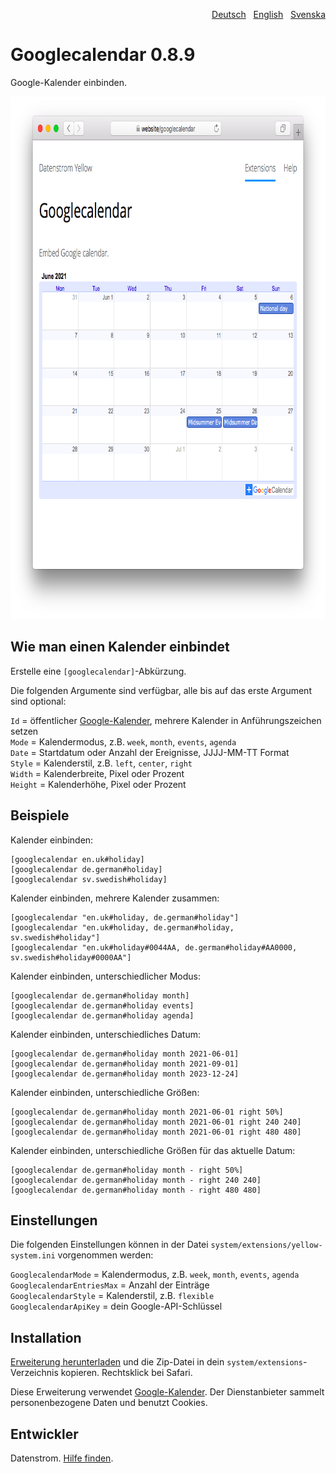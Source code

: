 <p align="right"><a href="README-de.md">Deutsch</a> &nbsp; <a href="README.md">English</a> &nbsp; <a href="README-sv.md">Svenska</a></p>

Googlecalendar 0.8.9
====================
Google-Kalender einbinden.

<p align="center"><img src="googlecalendar-screenshot.png?raw=true" width="795" height="836" alt="Bildschirmfoto"></p>

## Wie man einen Kalender einbindet

Erstelle eine `[googlecalendar]`-Abkürzung.

Die folgenden Argumente sind verfügbar, alle bis auf das erste Argument sind optional:

`Id` = öffentlicher [Google-Kalender](https://calendar.google.com/), mehrere Kalender in Anführungszeichen setzen  
`Mode` = Kalendermodus, z.B. `week`, `month`, `events`, `agenda`  
`Date` = Startdatum oder Anzahl der Ereignisse, JJJJ-MM-TT Format  
`Style` = Kalenderstil, z.B. `left`, `center`, `right`  
`Width` = Kalenderbreite, Pixel oder Prozent  
`Height` = Kalenderhöhe, Pixel oder Prozent  

## Beispiele

Kalender einbinden:

    [googlecalendar en.uk#holiday]
    [googlecalendar de.german#holiday]
    [googlecalendar sv.swedish#holiday]

Kalender einbinden, mehrere Kalender zusammen:

    [googlecalendar "en.uk#holiday, de.german#holiday"]
    [googlecalendar "en.uk#holiday, de.german#holiday, sv.swedish#holiday"]
    [googlecalendar "en.uk#holiday#0044AA, de.german#holiday#AA0000, sv.swedish#holiday#0000AA"]

Kalender einbinden, unterschiedlicher Modus:

    [googlecalendar de.german#holiday month]
    [googlecalendar de.german#holiday events]
    [googlecalendar de.german#holiday agenda]

Kalender einbinden, unterschiedliches Datum:

    [googlecalendar de.german#holiday month 2021-06-01]
    [googlecalendar de.german#holiday month 2021-09-01]
    [googlecalendar de.german#holiday month 2023-12-24]

Kalender einbinden, unterschiedliche Größen:

    [googlecalendar de.german#holiday month 2021-06-01 right 50%]
    [googlecalendar de.german#holiday month 2021-06-01 right 240 240]
    [googlecalendar de.german#holiday month 2021-06-01 right 480 480]

Kalender einbinden, unterschiedliche Größen für das aktuelle Datum:

    [googlecalendar de.german#holiday month - right 50%]
    [googlecalendar de.german#holiday month - right 240 240]
    [googlecalendar de.german#holiday month - right 480 480]

## Einstellungen

Die folgenden Einstellungen können in der Datei `system/extensions/yellow-system.ini` vorgenommen werden:

`GooglecalendarMode` = Kalendermodus, z.B. `week`, `month`, `events`, `agenda`  
`GooglecalendarEntriesMax` = Anzahl der Einträge  
`GooglecalendarStyle` = Kalenderstil, z.B. `flexible`  
`GooglecalendarApiKey` = dein Google-API-Schlüssel  

## Installation

[Erweiterung herunterladen](https://github.com/datenstrom/yellow-extensions/raw/master/zip/googlecalendar.zip) und die Zip-Datei in dein `system/extensions`-Verzeichnis kopieren. Rechtsklick bei Safari.

Diese Erweiterung verwendet [Google-Kalender](https://calendar.google.com/). Der Dienstanbieter sammelt personenbezogene Daten und benutzt Cookies.

## Entwickler

Datenstrom. [Hilfe finden](https://datenstrom.se/de/yellow/help/).
